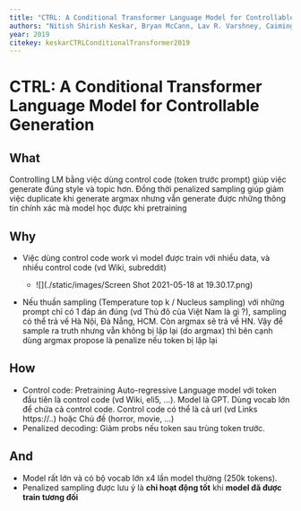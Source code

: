 ```yaml
---
title: "CTRL: A Conditional Transformer Language Model for Controllable Generation"
authors: "Nitish Shirish Keskar, Bryan McCann, Lav R. Varshney, Caiming Xiong, Richard Socher"
year: 2019
citekey: keskarCTRLConditionalTransformer2019
---
```


# CTRL: A Conditional Transformer Language Model for Controllable Generation
## What
Controlling LM bằng việc dùng control code (token trước prompt) giúp việc generate đúng style và topic hơn. Đồng thời penalized sampling giúp giảm việc duplicate khi generate argmax nhưng vẫn generate được những thông tin chính xác mà model học được khi pretraining

## Why
- Việc dùng control code work vì model được train với nhiều data, và nhiều control code (vd Wiki, subreddit)
  - ![](./static/images/Screen Shot 2021-05-18 at 19.30.17.png)

- Nếu thuần sampling (Temperature top k / Nucleus sampling) với những prompt chỉ có 1 đáp án đúng (vd Thủ đô của Việt Nam là gì ?), sampling có thể trả về Hà Nội, Đà Nẵng, HCM. Còn argmax sẽ trả về HN. Vậy để sample ra truth nhưng vẫn không bị lặp lại (do argmax) thì bên cạnh dùng argmax propose là penalize nếu token bị lặp lại
## How
- Control code: Pretraining Auto-regressive Language model với token đầu tiên là control code (vd Wiki, eli5, ...). Model là GPT. Dùng vocab lớn để chứa cả control code. Control code có thể là cả url (vd Links https://..) hoặc Chủ đề (horror, movie, ...)
- Penalized decoding: Giảm probs nếu token sau trùng token trước.

## And
- Model rất lớn và có bộ vocab lớn x4 lần model thường (250k tokens).
- Penalized sampling được lưu ý là **chỉ hoạt động tốt** khi **model đã được train tương đối**